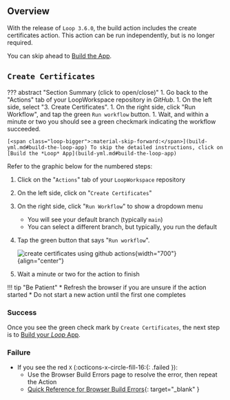 ## Overview

With the release of `Loop 3.6.0`, the build action includes the create certificates action. This action can be run independently, but is no longer required.

You can skip ahead to [Build the App](build-yml.md).

## `Create Certificates`

??? abstract "Section Summary (click to open/close)"
    1. Go back to the "Actions" tab of your LoopWorkspace repository in *GitHub*.
    1. On the left side, select "3. Create Certificates".
    1. On the right side, click "Run Workflow", and tap the green `Run workflow` button.
    1. Wait, and within a minute or two you should see a green checkmark indicating the workflow succeeded.

    [<span class="loop-bigger">:material-skip-forward:</span>](build-yml.md#build-the-loop-app) To skip the detailed instructions, click on [Build the *Loop* App](build-yml.md#build-the-loop-app)

Refer to the graphic below for the numbered steps:

1. Click on the "<code>Actions</code>" tab of your <code>LoopWorkspace</code> repository
1. On the left side, click on "`Create Certificates`"
1. On the right side, click "`Run Workflow`" to show a dropdown menu
    * You will see your default branch (typically `main`)
    * You can select a different branch, but typically, you run the default
1. Tap the green button that says "`Run workflow`".

    ![create certificates using github actions](img/action-03-create-certs.svg){width="700"}
    {align="center"}

1. Wait a minute or two for the action to finish

!!! tip "Be Patient"
    * Refresh the browser if you are unsure if the action started
    * Do not start a new action until the first one completes

### Success

Once you see the green check mark by `Create Certificates`, the next step is to [Build your *Loop* App](build-yml.md).

### Failure

* If you see the red `X` (:octicons-x-circle-fill-16:{: .failed }):
    * Use the Browser Build Errors page to resolve the error, then repeat the Action
    * [Quick Reference for Browser Build Errors](bb-errors.md#quick-reference-for-browser-build-errors){: target="_blank" }
